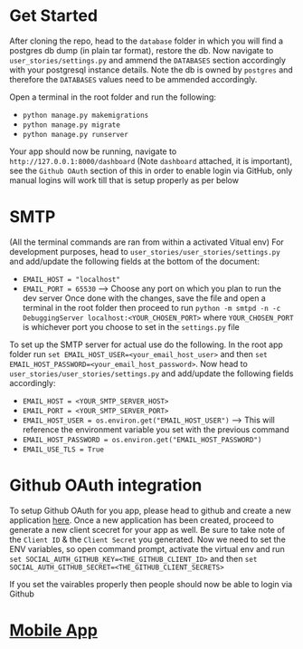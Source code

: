 # Get Started
After cloning the repo, head to the `database` folder in which you will find a postgres db dump (in plain tar format), restore the db. 
Now navigate to `user_stories/settings.py` and ammend the `DATABASES` section accordingly with your postgresql instance details.
Note the db is owned by `postgres` and therefore the `DATABASES` values need to be ammended accordingly.

Open a terminal in the root folder and run the following:
* `python manage.py makemigrations`
* `python manage.py migrate`
* `python manage.py runserver`

Your app should now be running, navigate to `http://127.0.0.1:8000/dashboard` (Note `dashboard` attached, it is important), see the `Github OAuth` section of this in order to enable login via GitHub, only manual logins will work till that is setup properly as per below

# SMTP 
(All the terminal commands are ran from within a activated Vitual env)
For development purposes, head to `user_stories/user_stories/settings.py` and add/update the following fields at the bottom of the document:
* `EMAIL_HOST = "localhost"`
* `EMAIL_PORT = 65530` --> Choose any port on which you plan to run the dev server 
Once done with the changes, save the file and open a terminal in the root folder then proceed to run `python -m smtpd -n -c DebuggingServer localhost:<YOUR_CHOSEN_PORT>` where `YOUR_CHOSEN_PORT` is whichever port you choose to set in the `settings.py` file

To set up the SMTP server for actual use do the following. 
In the root app folder run `set EMAIL_HOST_USER=<your_email_host_user>` and then `set EMAIL_HOST_PASSWORD=<your_email_host_password>`.
Now head to `user_stories/user_stories/settings.py` and add/update the following fields accordingly:
* `EMAIL_HOST = <YOUR_SMTP_SERVER_HOST>`
* `EMAIL_PORT = <YOUR_SMTP_SERVER_PORT>`
* `EMAIL_HOST_USER = os.environ.get("EMAIL_HOST_USER")` --> This will reference the environment variable you set with the previous command
* `EMAIL_HOST_PASSWORD = os.environ.get("EMAIL_HOST_PASSWORD")`
* `EMAIL_USE_TLS = True`

# Github OAuth integration
To setup Github OAuth for you app, please head to github and create a new application [here](https://github.com/settings/applications/new). Once a new application has been created, proceed to generate a new client scecret for your app as well. Be sure to take note of the `Client ID` & the `Client Secret` you generated.
Now we need to set the ENV variables, so open command prompt, activate the virtual env and run `set SOCIAL_AUTH_GITHUB_KEY=<THE_GITHUB_CLIENT_ID>` and then `set SOCIAL_AUTH_GITHUB_SECRET=<THE_GITHUB_CLIENT_SECRETS>`

If you set the vairables properly then people should now be able to login via Github

# [Mobile App](https://github.com/CalenCalamity/TaskBoard_App)
